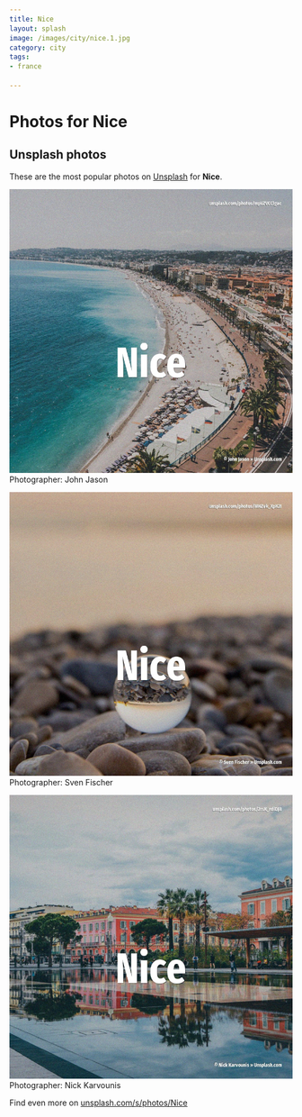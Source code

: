 ```yaml
---
title: Nice
layout: splash
image: /images/city/nice.1.jpg
category: city
tags:
- france

---
```

# Photos for Nice
 
## Unsplash photos
These are the most popular photos on [Unsplash](https://unsplash.com) for **Nice**.
 
![Nice](/images/city/nice.1.jpg)
Photographer:  John Jason
 
![Nice](/images/city/nice.2.jpg)
Photographer:  Sven Fischer
 
![Nice](/images/city/nice.3.jpg)
Photographer:  Nick Karvounis
 
Find even more on [unsplash.com/s/photos/Nice](https://unsplash.com/s/photos/Nice)
 
